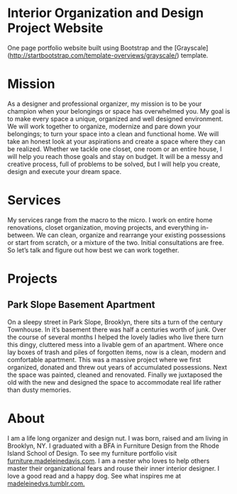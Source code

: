 # Interior Organization and Design Project Website

One page portfolio website built using Bootstrap and the [Grayscale] (http://startbootstrap.com/template-overviews/grayscale/) template.


# Mission

As a designer and professional organizer, my mission is to be your champion when your belongings or space has overwhelmed you. My goal is to make every space a unique, organized and well designed environment. We will work together to organize, modernize and pare down your belongings; to turn your space into a clean and functional home. We will take an honest look at your aspirations and create a space where they can be realized. Whether we tackle one closet, one room or an entire house, I will help you reach those goals and stay on budget. It will be a messy and creative process, full of problems to be solved, but I will help you create, design and execute your dream space.

# Services

My services range from the macro to the micro. I work on entire home renovations, closet organization, moving projects, and everything in-between. We can clean, organize and rearrange your existing possessions or start from scratch, or a mixture of the two. Initial consultations are free. So let’s talk and figure out how best we can work together.

# Projects

## Park Slope Basement Apartment

On a sleepy street in Park Slope, Brooklyn, there sits a turn of the century Townhouse. In it’s basement there was half a centuries worth of junk. Over the course of several months I helped the lovely ladies who live there turn this dingy, cluttered mess into a livable gem of an apartment. Where once lay boxes of trash and piles of forgotten items, now is a clean, modern and comfortable apartment. This was a massive project where we first organized, donated and threw out years of accumulated possessions. Next the space was painted, cleaned and renovated. Finally we juxtaposed the old with the new and designed the space to accommodate real life rather than dusty memories.

# About

I am a life long organizer and design nut. I was born, raised and am living in Brooklyn, NY. I graduated with a BFA in Furniture Design from the Rhode Island School of Design. To see my furniture portfolio visit <a href="http://furniture.madeleinedavis.com/" target="_blank">furniture.madeleinedavis.com</a>. I am a nester who loves to help others master their organizational fears and rouse their inner interior designer. I love a good read and a happy dog. See what inspires me at <a href="http://madeleinedvs.tumblr.com/" target="_blank">madeleinedvs.tumblr.com.</a>
